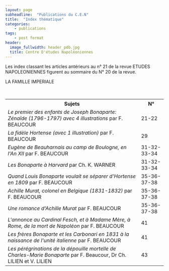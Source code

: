 ```yaml
---
layout: page
subheadline:  "Publications du C.E.N"
title:  "Index thématique"
categories:
    - publications
tags:
    - post format
header:
  image_fullwidth: header_pdb.jpg
  title: Centre D'études Napoléoniennes
---
```


Les index classant les articles antérieurs au n° 21 de la revue ETUDES NAPOLEONIENNES  figurent au sommaire du N° 20 de la revue.

LA FAMILLE IMPERIALE
<table>
    <tr>
        <th>Sujets</th>
        <th>N°</th>
    </tr>
    <tr>
        <td>
            <i>Le premier des enfants de Joseph Bonaparte: Zénaïde (1796-1797) avec 4 illustrations</i> par F. BEAUCOUR
        </td>
        <td>21-22</td>
  </tr>
  <tr>
        <td>
            <i>La fidèle Hortense (avec 1 illustration)</i> par F. BEAUCOUR
        </td>
        <td>29</td>
  </tr>
  <tr>
        <td>
            <i>Eugène de Beauharnais au camp de Boulogne, en l'An XII</i> par F. BEAUCOUR
        </td>
        <td>31-32-33-34</td>
  </tr>
  <tr>
        <td>
            <i>Les Bonaparte à Harvard</i> par Ch. K. WARNER
        </td>
        <td>31-32-33-34</td>
  </tr>
  <tr>
        <td>
            <i>Quand Louis Bonaparte voulait se séparer d'Hortense en 1809</i> par F. BEAUCOUR
        </td>
        <td>35-36-37-38</td>
  </tr>
  <tr>
        <td>
            <i>Achille Murat, colonel en Belgique (1831-1832)</i> par F. BEAUCOUR
        </td>
        <td>35-36-37-38</td>
  </tr>
  <tr>
        <td>
            <i>Une romance d'Achille Murat</i> par F. BEAUCOUR
        </td>
        <td>35-36-37-38</td>
  </tr>
  <tr>
        <td>
            <i>L'annonce au Cardinal Fesch, et à Madame Mère, à Rome, de la mort de Napoléon</i> par F. BEAUCOUR
        </td>
        <td>41</td>
  </tr>
  <tr>
        <td>
            <i>Les frères Bonaparte et les Carbonari en 1831 à la naissance de l'unité italienne</i> par F. BEAUCOUR
        </td>
        <td>41</td>
  </tr>
  <tr>
        <td>
            <i>Les pérégrinations de la dépouille mortelle de Charles-Marie Bonaparte</i> par F. Beaucour, 
Dr Ch. LILIEN et V. LILIEN
        </td>
        <td>43</td>
  </tr>
</table>
